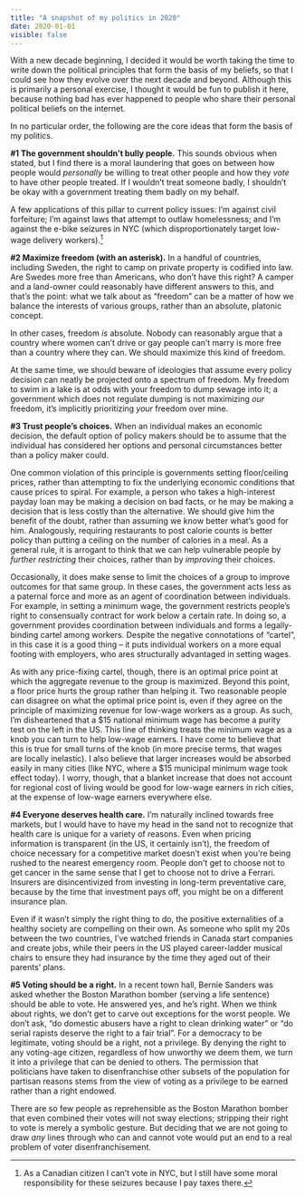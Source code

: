 ```yaml
---
title: "A snapshot of my politics in 2020"
date: 2020-01-01
visible: false
---
```

With a new decade beginning, I decided it would be worth taking the time to write down the political principles that form the basis of my beliefs, so that I could see how they evolve over the next decade and beyond. Although this is primarily a personal exercise, I thought it would be fun to publish it here, because nothing bad has ever happened to people who share their personal political beliefs on the internet.

In no particular order, the following are the core ideas that form the basis of my politics.

**#1 The government shouldn’t bully people.** This sounds obvious when stated, but I find there is a moral laundering that goes on between how people would *personally* be willing to treat other people and how they *vote* to have other people treated. If I wouldn’t treat someone badly, I shouldn’t be okay with a government treating them badly on my behalf.

A few applications of this pillar to current policy issues: I’m against civil forfeiture; I’m against laws that attempt to outlaw homelessness; and I’m against the e-bike seizures in NYC (which disproportionately target low-wage delivery workers).[^1]

**#2 Maximize freedom (with an asterisk).** In a handful of countries, including Sweden, the right to camp on private property is codified into law. Are Swedes more free than Americans, who don’t have this right? A camper and a land-owner could reasonably have different answers to this, and that’s the point: what we talk about as “freedom” can be a matter of how we balance the interests of various groups, rather than an absolute, platonic concept.

In other cases, freedom *is* absolute. Nobody can reasonably argue that a country where women can’t drive or gay people can’t marry is more free than a country where they can. We should maximize this kind of freedom. 

At the same time, we should beware of ideologies that assume every policy decision can neatly be projected onto a spectrum of freedom. My freedom to swim in a lake is at odds with your freedom to dump sewage into it; a government which does not regulate dumping is not maximizing *our* freedom, it’s implicitly prioritizing *your* freedom over mine.

**#3 Trust people’s choices.** When an individual makes an economic decision, the default option of policy makers should be to assume that the individual has considered her options and personal circumstances better than a policy maker could.

One common violation of this principle is governments setting floor/ceiling prices, rather than attempting to fix the underlying economic conditions that cause prices to spiral. For example, a person who takes a high-interest payday loan may be making a decision on bad facts, or he may be making a decision that is less costly than the alternative. We should give him the benefit of the doubt, rather than assuming we know better what’s good for him. Analogously, requiring restaurants to post calorie counts is better policy than putting a ceiling on the number of calories in a meal. As a general rule, it is arrogant to think that we can help vulnerable people by *further restricting* their choices, rather than by *improving* their choices.

Occasionally, it does make sense to limit the choices of a group to improve outcomes for that same group. In these cases, the government acts less as a paternal force and more as an agent of coordination between individuals. For example, in setting a minimum wage, the government restricts people’s right to consensually contract for work below a certain rate. In doing so, a government provides coordination between individuals and forms a legally-binding cartel among workers. Despite the negative connotations of “cartel”, in this case it is a good thing – it puts individual workers on a more equal footing with employers, who ares structurally advantaged in setting wages.

As with any price-fixing cartel, though, there is an optimal price point at which the aggregate revenue to the group is maximized. Beyond this point, a floor price hurts the group rather than helping it. Two reasonable people can disagree on what the optimal price point is, even if they agree on the principle of maximizing revenue for low-wage workers as a group. As such, I’m disheartened that a $15 national minimum wage has become a purity test on the left in the US. This line of thinking treats the minimum wage as a knob you can turn to help low-wage earners. I have come to believe that this is true for small turns of the knob (in more precise terms, that wages are locally inelastic). I also believe that larger increases would be absorbed easily in many cities (like NYC, where a $15 municipal minimum wage took effect today). I worry, though, that a blanket increase that does not account for regional cost of living would be good for low-wage earners in rich cities, at the expense of low-wage earners everywhere else.

**#4 Everyone deserves health care.** I’m naturally inclined towards free markets, but I would have to have my head in the sand not to recognize that health care is unique for a variety of reasons. Even when pricing information is transparent (in the US, it certainly isn’t), the freedom of choice necessary for a competitive market doesn’t exist when you’re being rushed to the nearest emergency room. People don’t get to choose not to get cancer in the same sense that I get to choose not to drive a Ferrari. Insurers are disincentivized from investing in long-term preventative care, because by the time that investment pays off, you might be on a different insurance plan.

Even if it wasn’t simply the right thing to do, the positive externalities of a healthy society are compelling on their own. As someone who split my 20s between the two countries, I’ve watched friends in Canada start companies and create jobs, while their peers in the US played career-ladder musical chairs to ensure they had insurance by the time they aged out of their parents’ plans.

**#5 Voting should be a right.** In a recent town hall, Bernie Sanders was asked whether the Boston Marathon bomber (serving a life sentence) should be able to vote. He answered yes, and he’s right. When we think about rights, we don’t get to carve out exceptions for the worst people. We don’t ask, “do domestic abusers have a right to clean drinking water” or “do serial rapists deserve the right to a fair trial”. For a democracy to be legitimate, voting should be a right, not a privilege. By denying the right to any voting-age citizen, regardless of how unworthy we deem them, we turn it into a privilege that can be denied to others. The permission that politicians have taken to disenfranchise other subsets of the population for partisan reasons stems from the view of voting as a privilege to be earned rather than a right endowed.

There are so few people as reprehensible as the Boston Marathon bomber that even combined their votes will not sway elections; stripping their right to vote is merely a symbolic gesture. But deciding that we are not going to draw *any* lines through who can and cannot vote would put an end to a real problem of voter disenfranchisement.

[^1]: As a Canadian citizen I can’t vote in NYC, but I still have some moral responsibility for these seizures because I pay taxes there.
